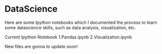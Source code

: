 # DataScience
Here are some Ipython notebooks which I documented the process to learn some datascience skills, such as data analysis, visualization, etc.

Current Ipython Notebook
1.Pandas.ipynb
2.Visualization.ipynb

New files are gonna to update soon!
